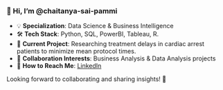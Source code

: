 ### 👋 Hi, I’m @chaitanya-sai-pammi  

- 💡 **Specialization**: Data Science & Business Intelligence  
- 🛠 **Tech Stack**: Python, SQL, PowerBI, Tableau, R.  
- 🔬 **Current Project**: Researching treatment delays in cardiac arrest patients to minimize mean protocol times. 
- 🤝 **Collaboration Interests**: Business Analysis & Data Analysis projects  
- 🔗 **How to Reach Me**: [LinkedIn](https://www.linkedin.com/in/chaitanya-pammi-999290342/)

Looking forward to collaborating and sharing insights! 🚀  

